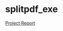 # splitpdf_exe
[Project Report](https://docs.google.com/document/d/13Rfi2BU9FoJo943Ny-vDmMZ3xUvU1fmtBxX7tkwro4A/edit)